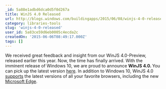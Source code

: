 ```yaml
---
_id: 5a88e1adbd6dca0d5f0d267a
title: WinJS 4.0 Released
url: http://blogs.windows.com/buildingapps/2015/06/08/winjs-4-0-released/
category: libraries-tools
slug: 'winjs-4-0-released'
user_id: 5a83ce59d6eb0005c4ecda2c
createdOn: '2015-06-06T08:49:17.000Z'
tags: []
---
```


We received great feedback and insight from our WinJS 4.0-Preview, released earlier this year. Now, the time has finally arrived. With the imminent release of Windows 10, we are proud to announce <strong>WinJS 4.0. </strong>You can pick up the latest version <a href="http://try.buildwinjs.com/#get">here</a>. In addition to Windows 10, WinJS 4.0 <a href="https://github.com/winjs/winjs/wiki/Browser-Support">supports</a> the latest versions of all your favorite browsers, including the new <a href="http://browserfordoing.com/">Microsoft Edge</a>.
